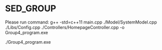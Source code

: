 # SED_GROUP


Please run command: 
g++ -std=c++11 main.cpp ./Model/SystemModel.cpp ./Libs/Config.cpp ./Controllers/HomepageController.cpp -o Group4_program.exe


./Group4_program.exe